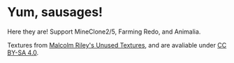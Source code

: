 # Yum, sausages!
Here they are! Support MineClone2/5, Farming Redo, and Animalia.

Textures from [Malcolm Riley's Unused Textures](https://github.com/malcolmriley/unused-textures), and are avaliable under [CC BY-SA 4.0](https://creativecommons.org/licenses/by/4.0/).
